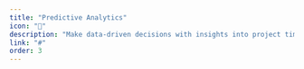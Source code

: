 ```yaml
---
title: "Predictive Analytics"
icon: "🎯"
description: "Make data-driven decisions with insights into project timelines and resource allocation."
link: "#"
order: 3
---
```

